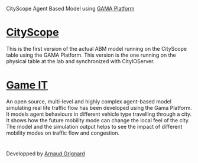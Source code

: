 CityScope Agent Based Model using [GAMA Platform](http://gama-platform.org/) 

# [CityScope](https://github.com/mitmedialab/CityScope_GAMA/wiki/CityScope)
This is the first version of the actual ABM model running on the
CityScope table using the GAMA Platform. This version is the one
running on the physical table at the lab and synchronized with CityIOServer.

# [Game IT](https://github.com/mitmedialab/CityScope_GAMA/wiki/Game-IT)
An open source, multi-level and highly complex agent-based model simulating real life traffic flow has been developed using the Gama Platform. It models agent behaviours in different vehicle type travelling through a city. It shows how the future mobility mode can change the local feel of the city. The model and the simulation output helps to see the impact of different mobility modes on traffic flow and congestion. 

# 

Developped by [Arnaud Grignard](https://github.com/agrignard)



